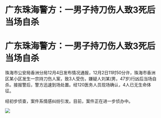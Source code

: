 # 广东珠海警方：一男子持刀伤人致3死后当场自杀

# 广东珠海警方：一男子持刀伤人致3死后当场自杀

珠海市公安局香洲分局12月4日发布情况通报，12月2日11时50分许，珠海市香洲区某小区发生一宗持刀伤人案，致3人受伤，嫌疑人刘某(男，47岁)行凶后当场自杀。接报警后，警方迅速到场处置。经120医务人员现场确认，4人已无生命体征。

经初步侦查，案件系情感纠纷引发。目前，案件正在进一步侦办中。

![](https://inews.gtimg.com/om_bt/OQ5Nc3Xbkv8JKkGoM2jV2hJ7i5h6uHZ4DpqoTTxDpevvMAA/1000)

